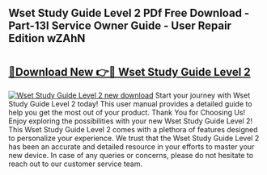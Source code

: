## Wset Study Guide Level 2 PDf Free Download - Part-13I Service Owner Guide - User Repair Edition wZAhN

# <h2><a href="http://bc62605.oget.top/?id=Wset+Study+Guide+Level+2">🔗Download New 👉🔴 Wset Study Guide Level 2</a></h2>

[![Wset Study Guide Level 2 new download](https://i.imgur.com/5g1atiW.png)](http://bc62605.oget.top/?id=Wset+Study+Guide+Level+2)
Start your journey with Wset Study Guide Level 2 today! This user manual provides a detailed guide to help you get the most out of your product. Thank You for Choosing Us! Enjoy exploring the possibilities with your new Wset Study Guide Level 2! This Wset Study Guide Level 2 comes with a plethora of features designed to personalize your experience. We trust that the Wset Study Guide Level 2 has been an accurate and detailed resource in your efforts to master your new device. In case of any queries or concerns, please do not hesitate to reach out to our customer service team.
